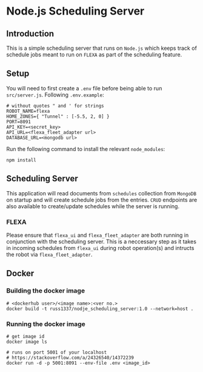 # Node.js Scheduling Server

## Introduction

This is a simple scheduling server that runs on `Node.js` which keeps track of schedule jobs meant to run on `FLEXA` as part of the scheduling feature. 

## Setup

You will need to first create a `.env` file before being able to run `src/server.js`. Following `.env.example`:
```
# without quotes " and ' for strings
ROBOT_NAME=flexa
HOME_ZONES={ "Tunnel" : [-5.5, 2, 0] }
PORT=8091
API_KEY=<secret_key>
API_URL=<flexa_fleet_adapter url>
DATABASE_URL=<mongodb url>
```
Run the following command to install the relevant `node_modules`:
```
npm install 
```

## Scheduling Server

This application will read documents from `schedules` collection from `MongoDB` on startup and will create schedule jobs from the entries. `CRUD` endpoints are also available to create/update schedules while the server is running. 

### FLEXA

Please ensure that `flexa_ui` and `flexa_fleet_adapter` are both running in conjunction with the scheduling server. This is a neccessary step as it takes in incoming schedules from `flexa_ui` during robot operation(s) and intructs the robot via `flexa_fleet_adapter`. 

## Docker

### Building the docker image

```
# <dockerhub user>/<image name>:<ver no.>
docker build -t russ1337/nodje_scheduling_server:1.0 --network=host .
```

### Running the docker image

```
# get image id
docker image ls

# runs on port 5001 of your localhost
# https://stackoverflow.com/a/24326540/14372239
docker run -d -p 5001:8091 --env-file .env <image_id>
```